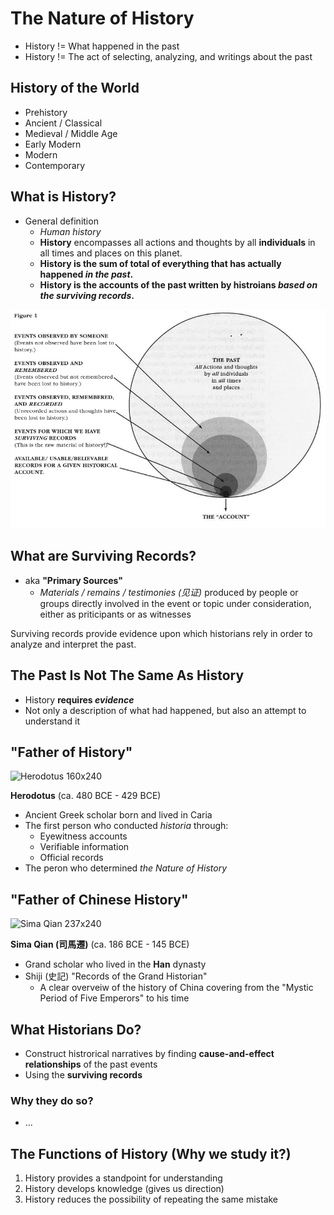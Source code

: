 # The Nature of History

- History != What happened in the past
- History != The act of selecting, analyzing, and writings about the past

## History of the World

- Prehistory
- Ancient / Classical
- Medieval / Middle Age
- Early Modern
- Modern
- Contemporary

## What is History?

- General definition
  - _Human history_
  - **History** encompasses all actions and thoughts by all **individuals** in all times and places on this planet.
  - **History is the sum of total of everything that has actually happened _in the past_.**
  - **History is the accounts of the past written by histroians _based on the surviving records_.**

![The Nature of History](./img/process-of-history.png)

## What are Surviving Records?

- aka **"Primary Sources"**
  - _Materials / remains / testimonies (见证)_ produced by people or groups directly involved in the event or topic under consideration, either as priticipants or as witnesses

Surviving records provide evidence upon which historians rely in order to analyze and interpret the past.

## The Past Is Not The Same As History

- History **requires _evidence_**
- Not only a description of what had happened, but also an attempt to understand it

## "Father of History"

![Herodotus 160x240](https://upload.wikimedia.org/wikipedia/commons/thumb/b/be/Herodotos_Met_91.8.jpg/160px-Herodotos_Met_91.8.jpg)

**Herodotus** (ca. 480 BCE - 429 BCE)

- Ancient Greek scholar born and lived in Caria
- The first person who conducted _historia_ through:
  - Eyewitness accounts
  - Verifiable information
  - Official records
- The peron who determined _the Nature of History_

## "Father of Chinese History"

![Sima Qian 237x240](https://upload.wikimedia.org/wikipedia/commons/thumb/3/3b/Sima_Qian_%28painted_portrait%29.jpg/237px-Sima_Qian_%28painted_portrait%29.jpg)

**Sima Qian (司馬遷)** (ca. 186 BCE - 145 BCE)

- Grand scholar who lived in the **Han** dynasty
- Shiji (史記) "Records of the Grand Historian"
  - A clear overveiw of the history of China covering from the "Mystic Period of Five Emperors" to his time

## What Historians Do?

- Construct histrorical narratives by finding **cause-and-effect relationships** of the past events
- Using the **surviving records**

### Why they do so?

- ...

## The Functions of History (Why we study it?)

1. History provides a standpoint for understanding
2. History develops knowledge (gives us direction)
3. History reduces the possibility of repeating the same mistake
